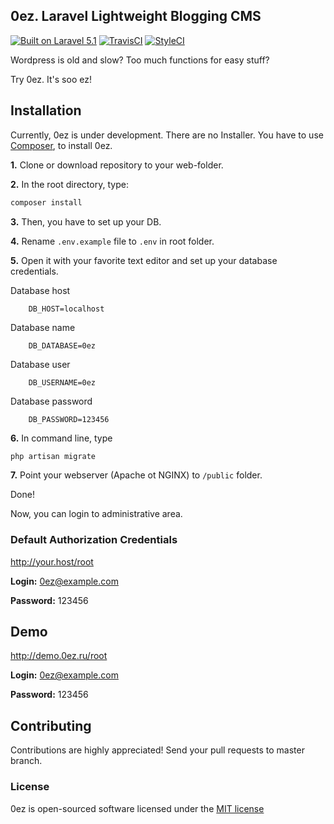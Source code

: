 ## 0ez. Laravel Lightweight Blogging CMS

[![Built on Laravel 5.1](https://img.shields.io/badge/laravel-5.1-orange.svg?style=flat)](http://laravel.com)
[![TravisCI](https://img.shields.io/travis/gaaarfild/0ez.svg?style=flat)](https://travis-ci.org/gaaarfild/0ez)
[![StyleCI](https://styleci.io/repos/39617364/shield)](https://styleci.io/repos/39617364)

Wordpress is old and slow? Too much functions for easy stuff? 

Try 0ez. It's soo ez!

## Installation

Currently, 0ez is under development. There are no Installer. You have to use [Composer](https://getcomposer.org/), to install 0ez.

**1.** Clone or download repository to your web-folder.

**2.** In the root directory, type:

``` bash
composer install
```

**3.** Then, you have to set up your DB.

**4.** Rename `.env.example` file to `.env` in root folder.

**5.** Open it with your favorite text editor and set up your database credentials.


Database host

```
    DB_HOST=localhost
```

Database name

```
    DB_DATABASE=0ez
```

Database user

```
    DB_USERNAME=0ez
```

Database password

```
    DB_PASSWORD=123456
```

**6.** In command line, type 

``` bash
php artisan migrate
```


**7.** Point your webserver (Apache ot NGINX) to `/public` folder.


Done!

Now, you can login to administrative area. 

### Default Authorization Credentials

http://your.host/root

**Login:** 0ez@example.com

**Password:** 123456

## Demo 

http://demo.0ez.ru/root

**Login:** 0ez@example.com

**Password:** 123456

## Contributing

Contributions are highly appreciated! Send your pull requests to master branch.

### License

0ez is open-sourced software licensed under the [MIT license](http://opensource.org/licenses/MIT)
